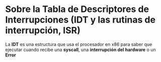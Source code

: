 # Sobre la Tabla de Descriptores de Interrupciones (IDT y las rutinas de interrupción, ISR)

La **IDT** es una estructura que usa el procesador en x86 para saber que ejecutar cuando recibe una **syscall**, una **interrupción del hardware** o un **Error**
